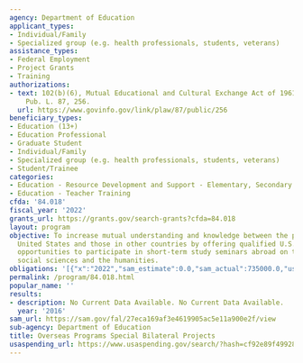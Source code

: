 ```yaml
---
agency: Department of Education
applicant_types:
- Individual/Family
- Specialized group (e.g. health professionals, students, veterans)
assistance_types:
- Federal Employment
- Project Grants
- Training
authorizations:
- text: 102(b)(6), Mutual Educational and Cultural Exchange Act of 1961, as amended.
    Pub. L. 87, 256.
  url: https://www.govinfo.gov/link/plaw/87/public/256
beneficiary_types:
- Education (13+)
- Education Professional
- Graduate Student
- Individual/Family
- Specialized group (e.g. health professionals, students, veterans)
- Student/Trainee
categories:
- Education - Resource Development and Support - Elementary, Secondary Education
- Education - Teacher Training
cfda: '84.018'
fiscal_year: '2022'
grants_url: https://grants.gov/search-grants?cfda=84.018
layout: program
objective: To increase mutual understanding and knowledge between the people of the
  United States and those in other countries by offering qualified U.S. educators
  opportunities to participate in short-term study seminars abroad on topics in the
  social sciences and the humanities.
obligations: '[{"x":"2022","sam_estimate":0.0,"sam_actual":735000.0,"usa_spending_actual":0.0},{"x":"2023","sam_estimate":750000.0,"sam_actual":0.0,"usa_spending_actual":0.0},{"x":"2024","sam_estimate":750000.0,"sam_actual":0.0,"usa_spending_actual":0.0}]'
permalink: /program/84.018.html
popular_name: ''
results:
- description: No Current Data Available. No Current Data Available.
  year: '2016'
sam_url: https://sam.gov/fal/27eca169af3e4619905ac5e11a900e2f/view
sub-agency: Department of Education
title: Overseas Programs Special Bilateral Projects
usaspending_url: https://www.usaspending.gov/search/?hash=cf92e89f49928669600851505a12f193
---
```

